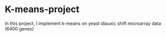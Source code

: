 # K-means-project
In this project, I implement k-means on yeast diauxic shift microarray data (6400 genes)
